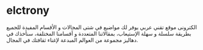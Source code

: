 # elctrony
الكترونى موقع تقني عربي يوفر لك مواضيع في شتى المجالات و الأقسام المفيدة للجميع بطريقة سلسلة و سهلة الإستيعاب، بمقالاتنا المتعددة و أقسامنا المختلفة، سنأخذك في دهاليز مجموعة من العوالم المبدعة لإغناء ثقافتك في المجال.

